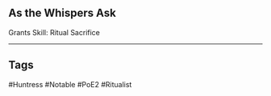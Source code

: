 ## As the Whispers Ask
Grants Skill: Ritual Sacrifice

---
## Tags
#Huntress
#Notable
#PoE2
#Ritualist
